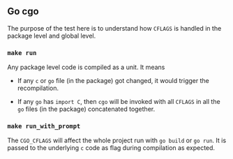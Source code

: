 ## Go cgo

The purpose of the test here is to understand how `CFLAGS` is handled in the
package level and global level.

### `make run`

Any package level code is compiled as a unit. It means

- If any `c` or `go` file (in the package) got changed, it would trigger the
  recompilation.

- If any `go` has `import C`, then `cgo` will be invoked with all `CFLAGS` in
  all the `go` files (in the package) concatenated together.

### `make run_with_prompt`

The `CGO_CFLAGS` will affect the whole project run with `go build` or `go run`.
It is passed to the underlying `c` code as flag during compilation as expected.

